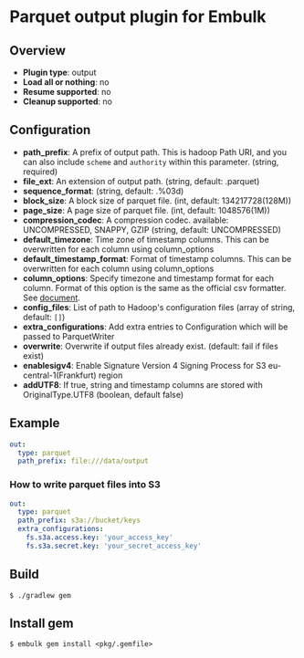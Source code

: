 # Parquet output plugin for Embulk

## Overview

* **Plugin type**: output
* **Load all or nothing**: no
* **Resume supported**: no
* **Cleanup supported**: no

## Configuration

- **path_prefix**: A prefix of output path. This is hadoop Path URI, and you can also include `scheme` and `authority` within this parameter. (string, required)
- **file_ext**: An extension of output path. (string, default: .parquet)
- **sequence_format**: (string, default: .%03d)
- **block_size**: A block size of parquet file. (int, default: 134217728(128M))
- **page_size**: A page size of parquet file. (int, default: 1048576(1M))
- **compression_codec**: A compression codec. available: UNCOMPRESSED, SNAPPY, GZIP (string, default: UNCOMPRESSED)
- **default_timezone**: Time zone of timestamp columns. This can be overwritten for each column using column_options
- **default_timestamp_format**: Format of timestamp columns. This can be overwritten for each column using column_options
- **column_options**: Specify timezone and timestamp format for each column. Format of this option is the same as the official csv formatter. See [document](
http://www.embulk.org/docs/built-in.html#csv-formatter-plugin).
- **config_files**: List of path to Hadoop's configuration files (array of string, default: `[]`)
- **extra_configurations**: Add extra entries to Configuration which will be passed to ParquetWriter
- **overwrite**: Overwrite if output files already exist. (default: fail if files exist)
- **enablesigv4**: Enable Signature Version 4 Signing Process for S3 eu-central-1(Frankfurt) region
- **addUTF8**: If true, string and timestamp columns are stored with OriginalType.UTF8 (boolean, default false) 

## Example

```yaml
out:
  type: parquet
  path_prefix: file:///data/output
```

### How to write parquet files into S3

```yaml
out:
  type: parquet
  path_prefix: s3a://bucket/keys
  extra_configurations:
    fs.s3a.access.key: 'your_access_key'
    fs.s3a.secret.key: 'your_secret_access_key'
```

## Build

```
$ ./gradlew gem

```

## Install gem
```
$ embulk gem install <pkg/.gemfile>
```